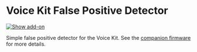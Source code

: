 # Voice Kit False Positive Detector

[![Show add-on](https://my.home-assistant.io/badges/supervisor_addon.svg)](https://my.home-assistant.io/redirect/supervisor_addon/?addon=47701997_voicekit_fpc&repository_url=https%3A%2F%2Fgithub.com%2Frhasspy%2Fhassio-addons)

Simple false positive detector for the Voice Kit. See the [companion firmware](https://github.com/rhasspy/voicekit-fpc) for more details.
